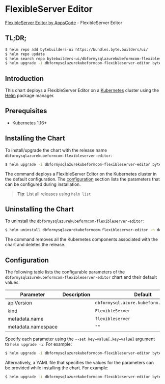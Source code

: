 # FlexibleServer Editor

[FlexibleServer Editor by AppsCode](https://byte.builders) - FlexibleServer Editor

## TL;DR;

```bash
$ helm repo add bytebuilders-ui https://bundles.byte.builders/ui/
$ helm repo update
$ helm search repo bytebuilders-ui/dbformysqlazurekubeformcom-flexibleserver-editor --version=v0.4.17
$ helm upgrade -i dbformysqlazurekubeformcom-flexibleserver-editor bytebuilders-ui/dbformysqlazurekubeformcom-flexibleserver-editor -n default --create-namespace --version=v0.4.17
```

## Introduction

This chart deploys a FlexibleServer Editor on a [Kubernetes](http://kubernetes.io) cluster using the [Helm](https://helm.sh) package manager.

## Prerequisites

- Kubernetes 1.16+

## Installing the Chart

To install/upgrade the chart with the release name `dbformysqlazurekubeformcom-flexibleserver-editor`:

```bash
$ helm upgrade -i dbformysqlazurekubeformcom-flexibleserver-editor bytebuilders-ui/dbformysqlazurekubeformcom-flexibleserver-editor -n default --create-namespace --version=v0.4.17
```

The command deploys a FlexibleServer Editor on the Kubernetes cluster in the default configuration. The [configuration](#configuration) section lists the parameters that can be configured during installation.

> **Tip**: List all releases using `helm list`

## Uninstalling the Chart

To uninstall the `dbformysqlazurekubeformcom-flexibleserver-editor`:

```bash
$ helm uninstall dbformysqlazurekubeformcom-flexibleserver-editor -n default
```

The command removes all the Kubernetes components associated with the chart and deletes the release.

## Configuration

The following table lists the configurable parameters of the `dbformysqlazurekubeformcom-flexibleserver-editor` chart and their default values.

|     Parameter      | Description |                       Default                       |
|--------------------|-------------|-----------------------------------------------------|
| apiVersion         |             | <code>dbformysql.azure.kubeform.com/v1alpha1</code> |
| kind               |             | <code>FlexibleServer</code>                         |
| metadata.name      |             | <code>flexibleserver</code>                         |
| metadata.namespace |             | <code>""</code>                                     |


Specify each parameter using the `--set key=value[,key=value]` argument to `helm upgrade -i`. For example:

```bash
$ helm upgrade -i dbformysqlazurekubeformcom-flexibleserver-editor bytebuilders-ui/dbformysqlazurekubeformcom-flexibleserver-editor -n default --create-namespace --version=v0.4.17 --set apiVersion=dbformysql.azure.kubeform.com/v1alpha1
```

Alternatively, a YAML file that specifies the values for the parameters can be provided while
installing the chart. For example:

```bash
$ helm upgrade -i dbformysqlazurekubeformcom-flexibleserver-editor bytebuilders-ui/dbformysqlazurekubeformcom-flexibleserver-editor -n default --create-namespace --version=v0.4.17 --values values.yaml
```
